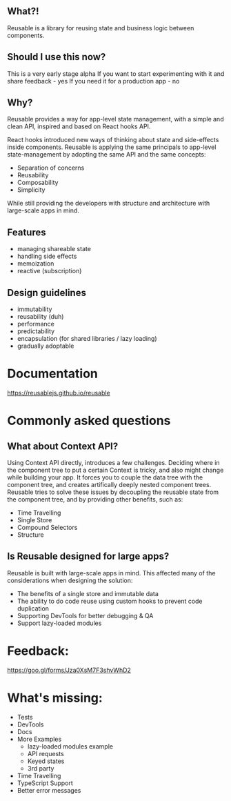 ## What?!

Reusable is a library for reusing state and business logic between components.

## Should I use this now?

This is a very early stage alpha
If you want to start experimenting with it and share feedback - yes
If you need it for a production app - no

## Why?

Reusable provides a way for app-level state management, with a simple and clean API, inspired and based on React hooks API.

React hooks introduced new ways of thinking about state and side-effects inside components.
Reusable is applying the same principals to app-level state-management by adopting the same API and the same concepts:

- Separation of concerns
- Reusability
- Composability
- Simplicity

While still providing the developers with structure and architecture with large-scale apps in mind.

## Features
- managing shareable state
- handling side effects
- memoization
- reactive (subscription)

## Design guidelines
- immutability
- reusability (duh)
- performance
- predictability
- encapsulation (for shared libraries / lazy loading)
- gradually adoptable

# Documentation
https://reusablejs.github.io/reusable

# Commonly asked questions

## What about Context API?

Using Context API directly, introduces a few challenges. Deciding where in the component tree to put a certain Context is tricky, and also might change while building your app. It forces you to couple the data tree with the component tree, and creates artifically deeply nested component trees.
Reusable tries to solve these issues by decoupling the reusable state from the component tree, and by providing other benefits, such as:
- Time Travelling
- Single Store
- Compound Selectors
- Structure

## Is Reusable designed for large apps?

Reusable is built with large-scale apps in mind.
This affected many of the considerations when designing the solution:

- The benefits of a single store and immutable data
- The ability to do code reuse using custom hooks to prevent code duplication
- Supporting DevTools for better debugging & QA
- Support lazy-loaded modules

# Feedback:

https://goo.gl/forms/Jza0XsM7F3shvWhD2

# What's missing:

- Tests
- DevTools
- Docs
- More Examples
  - lazy-loaded modules example
  - API requests
  - Keyed states
  - 3rd party
- Time Travelling
- TypeScript Support
- Better error messages
